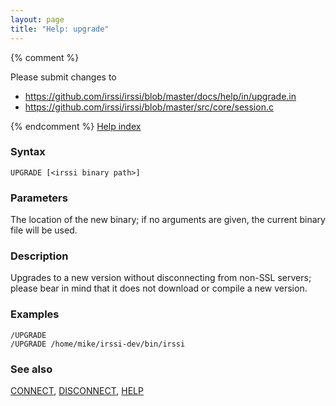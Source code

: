 ```yaml
---
layout: page
title: "Help: upgrade"
---
```


{% comment %}

Please submit changes to
- https://github.com/irssi/irssi/blob/master/docs/help/in/upgrade.in
- https://github.com/irssi/irssi/blob/master/src/core/session.c


{% endcomment %}
[Help index](/documentation/help)

### Syntax ###

<div class="highlight irssisyntax"><pre style="\-\-cmdlen:7ch"><code><span class="synB">UPGRADE</span> <span class="syn10">[<span class="syn09">&lt;irssi binary path></span>]</span></code></pre></div>



### Parameters ###

The location of the new binary; if no arguments are given, the current
binary file will be used.

### Description ###

Upgrades to a new version without disconnecting from non-SSL servers; please
bear in mind that it does not download or compile a new version.

### Examples ###

    /UPGRADE
    /UPGRADE /home/mike/irssi-dev/bin/irssi

### See also ###
[CONNECT](/documentation/help/connect), [DISCONNECT](/documentation/help/disconnect), [HELP](/documentation/help/help)

